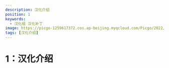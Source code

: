 ```yaml
---
description: 汉化介绍
position: 1
keywords:
  - 汉化组 汉化补丁
image: https://picgo-1259617372.cos.ap-beijing.myqcloud.com/Picgo/2022/01/19-11-28-23-404Lab.jpeg
tags: [汉化介绍]
---
```


# 1：汉化介绍
